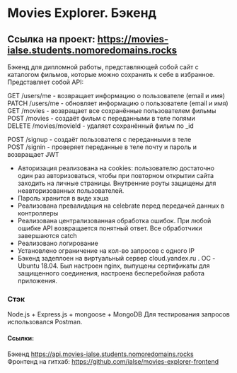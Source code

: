 # Movies Explorer. Бэкенд

## Ссылка на проект: https://movies-ialse.students.nomoredomains.rocks

Бэкенд для дипломной работы, представляющей собой сайт с каталогом фильмов, которые можно сохранить к себе в избранное.
Представляет собой API:

GET /users/me - возвращает информацию о пользователе (email и имя)  
PATCH /users/me - обновляет информацию о пользователе (email и имя)  
GET /movies - возвращает все сохранённые пользователем фильмы  
POST /movies - создаёт фильм с переданными в теле полями  
DELETE /movies/movieId - удаляет сохранённый фильм по \_id

POST /signup - создаёт пользователя с переданными в теле  
POST /signin - проверяет переданные в теле почту и пароль и возвращает JWT

- Авторизация реализована на cookies: пользователю достаточно один раз авторизоваться, чтобы при повторном открытии сайта заходить на личные страницы. Внутренние роуты защищены для неавторизованных пользователей.
- Пароль хранится в виде хэша
- Реализована превалидация на celebrate перед передачей данных в контроллеры
- Реализована централизованная обработка ошибок. При любой ошибке API возвращается понятный ответ. Все обработчики завершаются catch
- Реализовано логирование
- Установлено ограничение на кол-во запросов с одного IP
- Бэкенд задеплоен на виртуальный сервер cloud.yandex.ru . ОС - Ubuntu 18.04. Был настроен nginx, выпущены сертификаты для защищенного соединения, настроена бесперебойная работа приложения.

### Стэк

Node.js + Express.js + mongoose + MongoDB
Для тестирования запросов использовался Postman.

#### Ссылки:

Бэкенд https://api.movies-ialse.students.nomoredomains.rocks  
Фронтенд на гитхаб: https://github.com/ialse/movies-explorer-frontend

